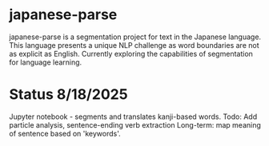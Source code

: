 # japanese-parse

japanese-parse is a segmentation project for text in the Japanese language.
This language presents a unique NLP challenge as word boundaries are not as explicit as English.
Currently exploring the capabilities of segmentation for language learning.

# Status 8/18/2025
Jupyter notebook - segments and translates kanji-based words.
Todo: Add particle analysis, sentence-ending verb extraction
Long-term: map meaning of sentence based on 'keywords'.
